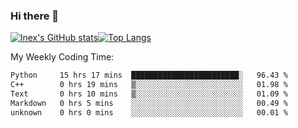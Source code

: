 ### Hi there 👋
[![lnex's GitHub stats](https://github-readme-stats.vercel.app/api?username=lnexenl&count_private=true&show_icons=true)](https://github.com/anuraghazra/github-readme-stats)[![Top Langs](https://github-readme-stats.vercel.app/api/top-langs/?username=lnexenl&layout=compact&langs_count=8&exclude_repo=32-bit-MIPS-CPU)](https://github.com/anuraghazra/github-readme-stats)

My Weekly Coding Time:
<!--START_SECTION:waka-->

```txt
Python     15 hrs 17 mins  ████████████████████████░   96.43 %
C++        0 hrs 19 mins   ▒░░░░░░░░░░░░░░░░░░░░░░░░   01.98 %
Text       0 hrs 10 mins   ▒░░░░░░░░░░░░░░░░░░░░░░░░   01.09 %
Markdown   0 hrs 5 mins    ░░░░░░░░░░░░░░░░░░░░░░░░░   00.49 %
unknown    0 hrs 0 mins    ░░░░░░░░░░░░░░░░░░░░░░░░░   00.01 %
```

<!--END_SECTION:waka-->
